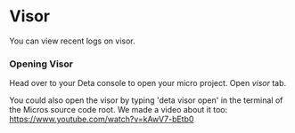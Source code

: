 # Visor
You can view recent logs on visor.

### Opening Visor
Head over to your Deta console to open your micro project. Open *visor* tab.

You could also open the visor by typing 'deta visor open' in the terminal of the Micros source code root. We made a video about it too: https://www.youtube.com/watch?v=kAwV7-bEtb0

